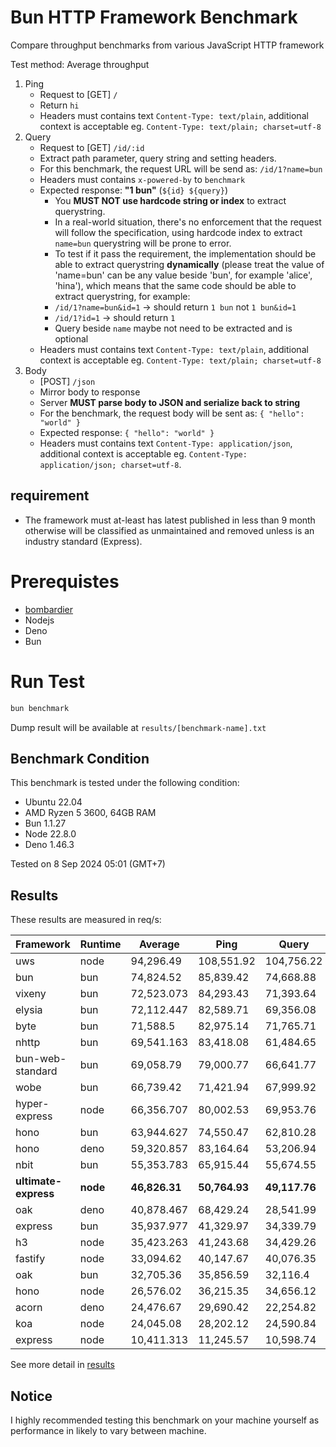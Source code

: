 # Bun HTTP Framework Benchmark

Compare throughput benchmarks from various JavaScript HTTP framework

Test method: Average throughput

1. Ping
    - Request to [GET] `/`
    - Return `hi`
    - Headers must contains text `Content-Type: text/plain`, additional context is acceptable eg. `Content-Type: text/plain; charset=utf-8`
2. Query
    - Request to [GET] `/id/:id`
    - Extract path parameter, query string and setting headers.
    - For this benchmark, the request URL will be send as: `/id/1?name=bun`
    - Headers must contains `x-powered-by` to `benchmark`
    - Expected response: **"1 bun"** (`${id} ${query}`)
        - You **MUST NOT use hardcode string or index** to extract querystring.
        - In a real-world situation, there's no enforcement that the request will follow the specification, using hardcode index to extract `name=bun` querystring will be prone to error.
        - To test if it pass the requirement, the implementation should be able to extract querystring **dynamically** (please treat the value of 'name=bun' can be any value beside 'bun', for example 'alice', 'hina'), which means that the same code should be able to extract querystring, for example:
        - `/id/1?name=bun&id=1` -> should return `1 bun` not `1 bun&id=1`
        - `/id/1?id=1` -> should return `1 `
        - Query beside `name` maybe not need to be extracted and is optional
    - Headers must contains text `Content-Type: text/plain`, additional context is acceptable eg. `Content-Type: text/plain; charset=utf-8`
3. Body
    - [POST] `/json`
    - Mirror body to response
    - Server **MUST parse body to JSON and serialize back to string**
    - For the benchmark, the request body will be sent as: `{ "hello": "world" }`
    - Expected response: `{ "hello": "world" }`
    - Headers must contains text `Content-Type: application/json`, additional context is acceptable eg. `Content-Type: application/json; charset=utf-8`.

## requirement

-   The framework must at-least has latest published in less than 9 month otherwise will be classified as unmaintained and removed unless is an industry standard (Express).

# Prerequistes

-   [bombardier](https://github.com/codesenberg/bombardier)
-   Nodejs
-   Deno
-   Bun

# Run Test

```typescript
bun benchmark
```

Dump result will be available at `results/[benchmark-name].txt`

## Benchmark Condition

This benchmark is tested under the following condition:

-   Ubuntu 22.04
-   AMD Ryzen 5 3600, 64GB RAM
-   Bun 1.1.27
-   Node 22.8.0
-   Deno 1.46.3

Tested on 8 Sep 2024 05:01 (GMT+7)

## Results

These results are measured in req/s:

|  Framework       | Runtime | Average | Ping       | Query      | Body       |
| ---------------- | ------- | ------- | ---------- | ---------- | ---------- |
| uws | node | 94,296.49 | 108,551.92 | 104,756.22 | 69,581.33 |
| bun | bun | 74,824.52 | 85,839.42 | 74,668.88 | 63,965.26 |
| vixeny | bun | 72,523.073 | 84,293.43 | 71,393.64 | 61,882.15 |
| elysia | bun | 72,112.447 | 82,589.71 | 69,356.08 | 64,391.55 |
| byte | bun | 71,588.5 | 82,975.14 | 71,765.71 | 60,024.65 |
| nhttp | bun | 69,541.163 | 83,418.08 | 61,484.65 | 63,720.76 |
| bun-web-standard | bun | 69,058.79 | 79,000.77 | 66,641.77 | 61,533.83 |
| wobe | bun | 66,739.42 | 71,421.94 | 67,999.92 | 60,796.4 |
| hyper-express | node | 66,356.707 | 80,002.53 | 69,953.76 | 49,113.83 |
| hono | bun | 63,944.627 | 74,550.47 | 62,810.28 | 54,473.13 |
| hono | deno | 59,320.857 | 83,164.64 | 53,206.94 | 41,590.99 |
| nbit | bun | 55,353.783 | 65,915.44 | 55,674.55 | 44,471.36 |
| **ultimate-express** | **node** | **46,826.31** | **50,764.93** | **49,117.76** | **40,596.24** |
| oak | deno | 40,878.467 | 68,429.24 | 28,541.99 | 25,664.17 |
| express | bun | 35,937.977 | 41,329.97 | 34,339.79 | 32,144.17 |
| h3 | node | 35,423.263 | 41,243.68 | 34,429.26 | 30,596.85 |
| fastify | node | 33,094.62 | 40,147.67 | 40,076.35 | 19,059.84 |
| oak | bun | 32,705.36 | 35,856.59 | 32,116.4 | 30,143.09 |
| hono | node | 26,576.02 | 36,215.35 | 34,656.12 | 8,856.59 |
| acorn | deno | 24,476.67 | 29,690.42 | 22,254.82 | 21,484.77 |
| koa | node | 24,045.08 | 28,202.12 | 24,590.84 | 19,342.28 |
| express | node | 10,411.313 | 11,245.57 | 10,598.74 | 9,389.63 |

See more detail in [results](https://github.com/SaltyAom/bun-http-framework-benchmark/tree/main/results)

## Notice

I highly recommended testing this benchmark on your machine yourself as performance in likely to vary between machine.
